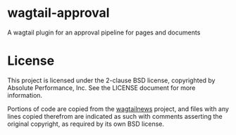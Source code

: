 # wagtail-approval
A wagtail plugin for an approval pipeline for pages and documents

# License

This project is licensed under the 2-clause BSD license, copyrighted by Absolute
Performance, Inc.  See the LICENSE document for more information.

Portions of code are copied from the
[wagtailnews](https://github.com/takeflight/wagtailnews) project, and files with
any lines copied therefrom are indicated as such with comments asserting the
original copyright, as required by its own BSD license.
